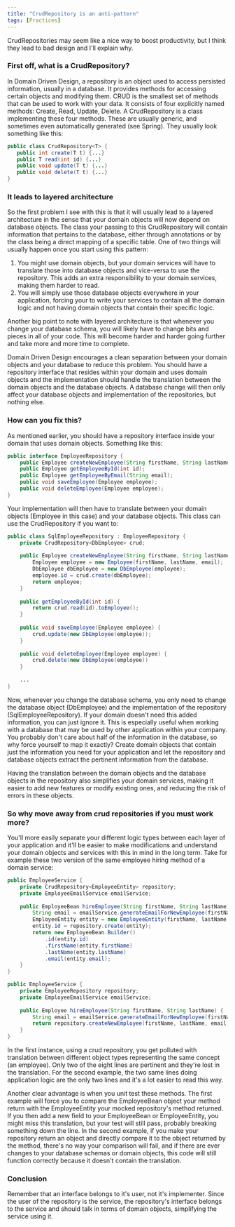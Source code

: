```yaml
---
title: "CrudRepository is an anti-pattern"
tags: [Practices]
---
```

CrudRepositories may seem like a nice way to boost productivity, but I think they lead to bad design and I'll explain why.

### First off, what is a CrudRepository?
In Domain Driven Design, a repository is an object used to access persisted information, usually in a database. It provides methods for accessing certain objects and modifying them. CRUD is the smallest set of methods that can be used to work with your data. It consists of four explicitly named methods: Create, Read, Update, Delete. A CrudRepository is a class implementing these four methods. These are usually generic, and sometimes even automatically generated (see Spring). They usually look something like this:
```java
public class CrudRepository<T> {
   public int create(T t) {...}
   public T read(int id) {...}
   public void update(T t) {...}
   public void delete(T t) {...}
}
```

### It leads to layered architecture
So the first problem I see with this is that it will usually lead to a layered architecture in the sense that your domain objects will now depend on database objects. The class your passing to this CrudRepository will contain information that pertains to the database, either through annotations or by the class being a direct mapping of a specific table. One of two things will usually happen once you start using this pattern: 
1. You might use domain objects, but your domain services will have to translate those into database objects and vice-versa to use the repository. This adds an extra responsibility to your domain services, making them harder to read.
2. You will simply use those database objects everywhere in your application, forcing your to write your services to contain all the domain logic and not having domain objects that contain their specific logic.

Another big point to note with layered architecture is that whenever you change your database schema, you will likely have to change bits and pieces in all of your code. This will become harder and harder going further and take more and more time to complete.

Domain Driven Design encourages a clean separation between your domain objects and your database to reduce this problem. You should have a repository interface that resides within your domain and uses domain objects and the implementation should handle the translation between the domain objects and the database objects. A database change will then only affect your database objects and implementation of the repositories, but nothing else.

### How can you fix this?
As mentioned earlier, you should have a repository interface inside your domain that uses domain objects. Something like this:
```java
public interface EmployeeRepository {
    public Employee createNewEmployee(String firstName, String lastName, String email, ...);
    public Employee getEmployeeById(int id);
    public Employee getEmployeeByEmail(String email);
    public void saveEmployee(Employee employee);
    public void deleteEmployee(Employee employee);
}
```

Your implementation will then have to translate between your domain objects (Employee in this case) and your database objects. This class can use the CrudRepository if you want to:
```java
public class SqlEmployeeRepository : EmployeeRepository {
    private CrudRepository<DbEmployee> crud;
    
    public Employee createNewEmployee(String firstName, String lastName, String email, ...) {
        Employee employee = new Employee(firstName, lastName, email);
        DbEmployee dbEmployee = new DbEmployee(employee);
        employee.id = crud.create(dbEmployee);
        return employee;
    }
    
    public getEmployeeById(int id) {
        return crud.read(id).toEmployee();
    }
    
    public void saveEmployee(Employee employee) {
        crud.update(new DbEmployee(employee));
    }
    
    public void deleteEmployee(Employee employee) {
        crud.delete(new DbEmployee(employee))
    }
    
    ...
}
```

Now, whenever you change the database schema, you only need to change the database object (DbEmployee) and the implementation of the repository (SqlEmployeeRepository). If your domain doesn't need this added information, you can just ignore it. This is especially useful when working with a database that may be used by other application within your company. You probably don't care about half of the information in the database, so why force yourself to map it exactly? Create domain objects that contain just the information you need for your application and let the repository and database objects extract the pertinent information from the database.

Having the translation between the domain objects and the database objects in the repository also simplifies your domain services, making it easier to add new features or modify existing ones, and reducing the risk of errors in these objects.

### So why move away from crud repositories if you must work more?
You'll more easily separate your different logic types between each layer of your application and it'll be easier to make modifications and understand your domain objects and services with this in mind in the long term.
Take for example these two version of the same employee hiring method of a domain service:
```java
public EmployeeService {
    private CrudRepository<EmployeeEntity> repository;
    private EmployeeEmailService emailService;
    
    public EmployeeBean hireEmployee(String firstName, String lastName) {
        String email = emailService.generateEmailForNewEmployee(firstName, lastName);
        EmployeeEntity entity = new EmployeeEntity(firstName, lastName, email);
        entity.id = repository.create(entity);
        return new EmployeeBean.Builder()
            .id(entity.id)
            .firstName(entity.firstName)
            .lastName(entity.lastName)
            .email(entity.email);
    }
}
```

```java
public EmployeeService {
    private EmployeeRepository repository;
    private EmployeeEmailService emailService;
    
    public Employee hireEmployee(String firstName, String lastName) {
        String email = emailService.generateEmailForNewEmployee(firstName, lastName);
        return repository.createNewEmployee(firstName, lastName, email);
    }
}
```

In the first instance, using a crud repository, you get polluted with translation between different object types representing the same concept (an employee). Only two of the eight lines are pertinent and they're lost in the translation. For the second example, the two same lines doing application logic are the only two lines and it's a lot easier to read this way.

Another clear advantage is when you unit test these methods. The first example will force you to compare the EmployeeBean object your method return with the EmployeeEntity your mocked repository's method returned. If you then add a new field to your EmployeeBean or EmployeeEntity, you might miss this translation, but your test will still pass, probably breaking something down the line. In the second example, if you make your repository return an object and directly compare it to the object returned by the method, there's no way your comparison will fail, and if there are ever changes to your database schemas or domain objects, this code will still function correctly because it doesn't contain the translation.

### Conclusion
Remember that an interface belongs to it's user, not it's implementer. Since the user of the repository is the service, the repository's interface belongs to the service and should talk in terms of domain objects, simplifying the service using it.
